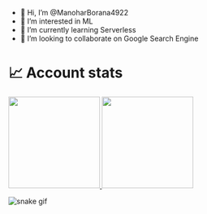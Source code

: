 - 👋 Hi, I’m @ManoharBorana4922
- 👀 I’m interested in ML
- 🌱 I’m currently learning Serverless
- 💞️ I’m looking to collaborate on Google Search Engine



# 📈 Account stats

<a href="https://github.com/ManoharBorana4922">
  <img height="180em" src="https://github-readme-stats.vercel.app/api?username=ManoharBorana4922&show_icons=true&theme=dark" />
  <img height="180em" src="https://github-readme-stats.vercel.app/api/top-langs/?username=ManoharBorana4922&layout=compact&theme=dark" />
</a>

![snake gif](https://github.com/ManoharBorana4922/ManoharBorana4922/blob/output/github-contribution-grid-snake.svg)

<!---
ManoharBorana4922/ManoharBorana4922 is a ✨ special ✨ repository because its `README.md` (this file) appears on your GitHub profile.
You can click the Preview link to take a look at your changes.
--->
